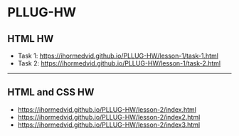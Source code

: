 # PLLUG-HW

## HTML HW

+ Task 1: https://ihormedvid.github.io/PLLUG-HW/lesson-1/task-1.html
+ Task 2: https://ihormedvid.github.io/PLLUG-HW/lesson-1/task-2.html

****
## HTML and CSS HW

+ https://ihormedvid.github.io/PLLUG-HW/lesson-2/index.html
+ https://ihormedvid.github.io/PLLUG-HW/lesson-2/index2.html
+ https://ihormedvid.github.io/PLLUG-HW/lesson-2/index3.html

